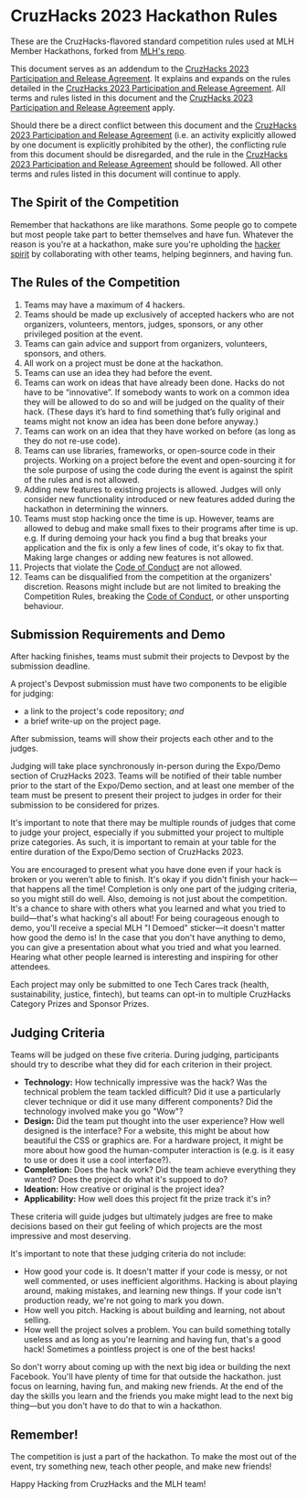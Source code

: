 # CruzHacks 2023 Hackathon Rules

These are the CruzHacks-flavored standard competition rules used at MLH Member Hackathons, forked from [MLH's repo](https://github.com/MLH/hackathon-rules). 

This document serves as an addendum to the [CruzHacks 2023 Participation and Release Agreement](https://docs.google.com/document/d/1298VyEqrSIvbzM3U8nvLQsLtY78Vi2mbndr3d5w0UKk/edit?usp=sharing). It explains and expands on the rules detailed in the [CruzHacks 2023 Participation and Release Agreement](https://docs.google.com/document/d/1298VyEqrSIvbzM3U8nvLQsLtY78Vi2mbndr3d5w0UKk/edit?usp=sharing). All terms and rules listed in this document and the [CruzHacks 2023 Participation and Release Agreement](https://docs.google.com/document/d/1298VyEqrSIvbzM3U8nvLQsLtY78Vi2mbndr3d5w0UKk/edit?usp=sharing) apply.

Should there be a direct conflict between this document and the [CruzHacks 2023 Participation and Release Agreement](https://docs.google.com/document/d/1298VyEqrSIvbzM3U8nvLQsLtY78Vi2mbndr3d5w0UKk/edit?usp=sharing) (i.e. an activity explicitly allowed by one document is explicitly prohibited by the other), the conflicting rule from this document should be disregarded, and the rule in the [CruzHacks 2023 Participation and Release Agreement](https://docs.google.com/document/d/1298VyEqrSIvbzM3U8nvLQsLtY78Vi2mbndr3d5w0UKk/edit?usp=sharing) should be followed. All other terms and rules listed in this document will continue to apply.

## The Spirit of the Competition

Remember that hackathons are like marathons. Some people go to compete but most people take part to better themselves and have fun. Whatever the reason is you're at a hackathon, make sure you're upholding the [hacker spirit](https://medium.com/@tfogo/the-spirit-of-hackathons-a0d81a65060a#.6cx5ac9t8) by collaborating with other teams, helping beginners, and having fun.


## The Rules of the Competition

1. Teams may have a maximum of 4 hackers.
2. Teams should be made up exclusively of accepted hackers who are not organizers, volunteers, mentors, judges, sponsors, or any other privileged position at the event. 
3. Teams can gain advice and support from organizers, volunteers, sponsors, and others.
4. All work on a project must be done at the hackathon.
5. Teams can use an idea they had before the event.
6. Teams can work on ideas that have already been done. Hacks do not have to be “innovative”. If somebody wants to work on a common idea they will be allowed to do so and will be judged on the quality of their hack. (These days it’s hard to find something that’s fully original and teams might not know an idea has been done before anyway.)
7. Teams can work on an idea that they have worked on before (as long as they do not re-use code).
8. Teams can use libraries, frameworks, or open-source code in their projects. Working on a project before the event and open-sourcing it for the sole purpose of using the code during the event is against the spirit of the rules and is not allowed.
9. Adding new features to existing projects is allowed. Judges will only consider new functionality introduced or new features added during the hackathon in determining the winners.
10. Teams must stop hacking once the time is up. However, teams are allowed to debug and make small fixes to their programs after time is up. e.g. If during demoing your hack you find a bug that breaks your application and the fix is only a few lines of code, it's okay to fix that. Making large changes or adding new features is not allowed.
11. Projects that violate the [Code of Conduct](http://static.mlh.io/docs/mlh-code-of-conduct.pdf) are not allowed. 
12. Teams can be disqualified from the competition at the organizers' discretion. Reasons might include but are not limited to breaking the Competition Rules, breaking the [Code of Conduct](http://static.mlh.io/docs/mlh-code-of-conduct.pdf), or other unsporting behaviour.

## Submission Requirements and Demo

After hacking finishes, teams must submit their projects to Devpost by the submission deadline.

A project's Devpost submission must have two components to be eligible for judging:
- a link to the project's code repository; _and_
- a brief write-up on the project page.

After submission, teams will show their projects each other and to the judges.

Judging will take place synchronously in-person during the Expo/Demo section of CruzHacks 2023. Teams will be notified of their table number prior to the start of the Expo/Demo section, and at least one member of the team must be present to present their project to judges in order for their submission to be considered for prizes. 

It's important to note that there may be multiple rounds of judges that come to judge your project, especially if you submitted your project to multiple prize categories. As such, it is important to remain at your table for the entire duration of the Expo/Demo section of CruzHacks 2023.

You are encouraged to present what you have done even if your hack is broken or you weren’t able to finish. It's okay if you didn't finish your hack—that happens all the time! Completion is only one part of the judging criteria, so you might still do well. Also, demoing is not just about the competition. It's a chance to share with others what you learned and what you tried to build—that's what hacking's all about! For being courageous enough to demo, you'll receive a special MLH "I Demoed" sticker—it doesn't matter how good the demo is! In the case that you don't have anything to demo, you can give a presentation about what you tried and what you learned. Hearing what other people learned is interesting and inspiring for other attendees.

Each project may only be submitted to one Tech Cares track (health, sustainability, justice, fintech), but teams can opt-in to multiple CruzHacks Category Prizes and Sponsor Prizes. 

## Judging Criteria

Teams will be judged on these five criteria. During judging, participants should try to describe what they did for each criterion in their project. 

- __Technology:__ How technically impressive was the hack? Was the technical problem the team tackled difficult? Did it use a particularly clever technique or did it use many different components? Did the technology involved make you go "Wow"?
- __Design:__ Did the team put thought into the user experience? How well designed is the interface? For a website, this might be about how beautiful the CSS or graphics are. For a hardware project, it might be more about how good the human-computer interaction is (e.g. is it easy to use or does it use a cool interface?). 
- __Completion:__ Does the hack work? Did the team achieve everything they wanted? Does the project do what it's suppoed to do?
- __Ideation:__ How creative or original is the project idea?
- __Applicability:__ How well does this project fit the prize track it's in?

These criteria will guide judges but ultimately judges are free to make decisions based on their gut feeling of which projects are the most impressive and most deserving.

It's important to note that these judging criteria do not include:

- How good your code is. It doesn't matter if your code is messy, or not well commented, or uses inefficient algorithms. Hacking is about playing around, making mistakes, and learning new things. If your code isn't production ready, we're not going to mark you down.
- How well you pitch. Hacking is about building and learning, not about selling.
- How well the project solves a problem. You can build something totally useless and as long as you're learning and having fun, that's a good hack! Sometimes a pointless project is one of the best hacks!

So don't worry about coming up with the next big idea or building the next Facebook. You'll have plenty of time for that outside the hackathon. just focus on learning, having fun, and making new friends. At the end of the day the skills you learn and the friends you make might lead to the next big thing—but you don't have to do that to win a hackathon.

## Remember!

The competition is just a part of the hackathon. To make the most out of the event, try something new, teach other people, and make new friends!

Happy Hacking from CruzHacks and the MLH team!
